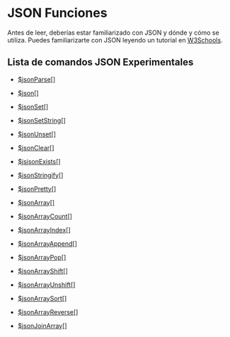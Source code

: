 # JSON Funciones


Antes de leer, deberías estar familiarizado con JSON y dónde y cómo se utiliza. Puedes familiarizarte con JSON leyendo un tutorial en [W3Schools](https://www.w3schools.com/js/js_json_intro.asp).


## Lista de comandos JSON Experimentales


- [$jsonParse[]](/funciones/jsonParse.md)

- [$json[]](/funciones/json.md)

- [$jsonSet[]](/funciones/jsonSet.md) 

- [$jsonSetString[]](/funciones/jsonSetString.md)

- [$jsonUnset[]](/funciones/jsonUnset.md)

- [$jsonClear[]](/funciones/jsonClear.md)

- [$jsjsonExists[]](/funciones/jsonExists.md)

- [$jsonStringify[]](/funciones/jsonStringify.md)

- [$jsonPretty[]](/funciones/jsonPretty.md)

- [$jsonArray[]](/funciones/jsonArray.md)

- [$jsonArrayCount[]](/funciones/jsonArrayCount.md)

- [$jsonArrayIndex[]](/funciones/jsonArrayIndex.md)

- [$jsonArrayAppend[]](/funciones/jsonArrayAppend.md)

- [$jsonArrayPop[]](/funciones/jsonArrayPop.md)

- [$jsonArrayShift[]](/funciones/jsonArrayShift.md)

- [$jsonArrayUnshift[]](/funciones/jsonArrayUnshift.md)

- [$jsonArraySort[]](/funciones/jsonArraySort.md)

- [$jsonArrayReverse[]](/funciones/jsonArrayReverse.md)

- [$jsonJoinArray[]](/funciones/jsonJoinArray.md)